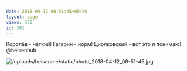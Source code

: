 ```yaml
---
date: 2018-04-12 06:51:45+00:00
layout: page
views: 355
id: 381
---
```


Королёв - чёткий! Гагарин - норм! Циолковский - вот это я понимаю! @heisenhub



![/uploads/heisenme/static/photo_2018-04-12_06-51-45.jpg](/uploads/heisenme/static/photo_2018-04-12_06-51-45.jpg)

